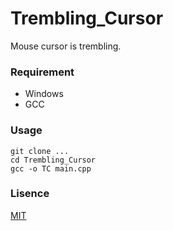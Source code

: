 # Trembling_Cursor
Mouse cursor is trembling.

### Requirement

- Windows
- GCC

### Usage

```
git clone ...
cd Trembling_Cursor
gcc -o TC main.cpp
```

### Lisence

[MIT](/LISENCE)
